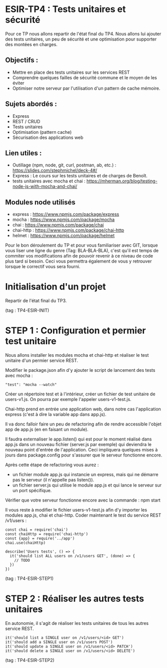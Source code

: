 # ESIR-TP4 : Tests unitaires et sécurité

Pour ce TP nous allons repartir de l'état final du TP4.
Nous allons lui ajouter des tests unitaires, un peu de sécurité et une optimisation pour supporter des montées en charges.

## Objectifs :
  - Mettre en place des tests unitaires sur les services REST
  - Comprendre quelques failles de sécurité commune et le moyen de les éviter
  - Optimiser notre serveur par l'utilisation d'un pattern de cache mémoire.
  
## Sujets abordés :
 - Express
 - REST / CRUD
 - Tests unitaires
 - Optimisation (pattern cache)
 - Sécurisation des applications web
 
## Lien utiles :

  - Outillage (npm, node, git, curl, postman, ab, etc.) : https://slides.com/stephmichel/deck-4#/
  - Express : Le cours sur les tests unitaires et de charges de Benoît. 
  - tests unitaires avec mocha et chai : https://mherman.org/blog/testing-node-js-with-mocha-and-chai/
  
## Modules node utilisés
  - express : https://www.npmjs.com/package/express
  - mocha : https://www.npmjs.com/package/mocha
  - chai : https://www.npmjs.com/package/chai
  - chai-http : https://www.npmjs.com/package/chai-http
  - helmet : https://www.npmjs.com/package/helmet
  
Pour le bon déroulement du TP et pour vous familiariser avec GIT, lorsque vous liser une ligne du genre (Tag: BLA-BLA-BLA), 
c'est qu'il est temps de commiter vos modifications afin de pouvoir revenir à ce niveau de code plus tard si besoin. 
Ceci vous permettra également de vous y retrouver lorsque le correctif vous sera fourni.
  
# Initialisation d'un projet

Repartir de l'état final du TP3.

(tag : TP4-ESIR-INIT)

# STEP 1 : Configuration et permier test unitaire

Nous allons installer les modules mocha et chai-http et réaliser le test unitaire d'un permier service REST.

Modifier le package.json afin d'y ajouter le script de lancement des tests avec mocha :

    "test": "mocha --watch"

Créer un répertoire test et à l'intérieur, créer un fichier de test unitaire de users-v1.js. On pourra par exemple l'appeler users-v1-test.js.

Chai-http prend en entrée une application web, dans notre cas l'application express (c'est à dire la variable app dans app.js).

Il va donc falloir faire un peu de refactoring afin de rendre accessible l'objet app de app.js (en en faisant un module).

Il faudra externaliser le app.listen() qui est pour le moment réalisé dans app.js dans un nouveau fichier (server.js par exemple) qui deviendra le nouveau point d'entrée de l'application. Ceci impliquera quelques mises à jours dans package.config pour s'assurer que le serveur fonctionne encore.

Après cette étape de refactoring vous aurez :
  - un fichier module app.js qui instancie un express, mais qui ne démarre pas le serveur (il n'appelle pas listen()).
  - un fichier server.js qui utilise le module app.js et qui lance le serveur sur un port spécifique.  

Vérifier que votre serveur fonctionne encore avec la commande : npm start

Il vous reste à modifier le fichier users-v1-test.js afin d'y importer les modules app.js, chai et chai-http.
Coder maintenant le test du service REST /v1/users :

    const chai = require('chai')
    const chaiHttp = require('chai-http')
    const {app} = require('../app')
    chai.use(chaiHttp)

    describe('Users tests', () => {
      it('should list ALL users on /v1/users GET', (done) => {
        // TODO
      })
    })

(tag : TP4-ESIR-STEP1)

# STEP 2 : Réaliser les autres tests unitaires

En autonomie, il s'agit de réaliser les tests unitaires de tous les autres service REST.

    it('should list a SINGLE user on /v1/users/<id> GET')
    it('should add a SINGLE user on /v1/users POST')
    it('should update a SINGLE user on /v1/users/<id> PATCH')
    it('should delete a SINGLE user on /v1/users/<id> DELETE')

(tag : TP4-ESIR-STEP2)

